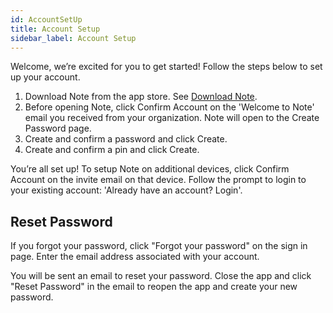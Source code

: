 ```yaml
---
id: AccountSetUp
title: Account Setup
sidebar_label: Account Setup
---
```

Welcome, we’re excited for you to get started! Follow the steps below to set up your account. 

1. Download Note from the app store. See [Download Note](../GettingStarted/DownloadNote.md). 
2. Before opening Note, click Confirm Account on the 'Welcome to Note' email you received from your organization. Note will open to the Create Password page.
3. Create and confirm a password and click Create. 
4. Create and confirm a pin and click Create.

You’re all set up! To setup Note on additional devices, click Confirm Account on the invite email on that device. Follow the prompt to login to your existing account: 'Already have an account? Login'. 

## Reset Password

If you forgot your password, click "Forgot your password" on the sign in page. Enter the email address associated with your account. 

You will be sent an email to reset your password. Close the app and click "Reset Password" in the email to reopen the app and create your new password.
